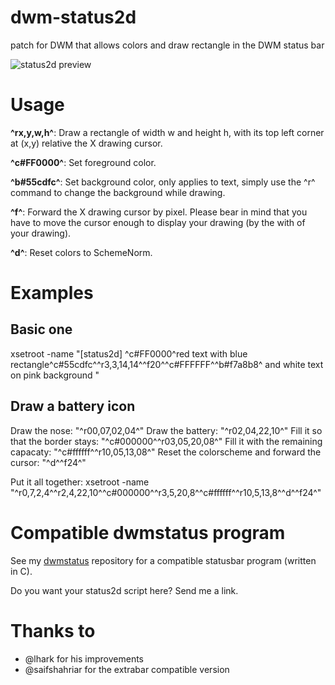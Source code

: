 dwm-status2d
============

patch for DWM that allows colors and draw rectangle in the DWM status bar

![status2d preview](./screenshots/status2d.png)

Usage
=====

**^rx,y,w,h^**: Draw a rectangle of width w and height h, with its top left corner at (x,y) relative the X drawing cursor.

**^c#FF0000^**: Set foreground color.

**^b#55cdfc^**: Set background color, only applies to text, simply use the ^r^ command to change the background while drawing.

**^f<px>^**: Forward the X drawing cursor by <px> pixel. Please bear in mind that you have to move the cursor enough to display your drawing (by the with of your drawing).

**^d^**: Reset colors to SchemeNorm.

Examples
========

Basic one
---------
xsetroot -name "[status2d] ^c#FF0000^red text with blue rectangle^c#55cdfc^^r3,3,14,14^^f20^^c#FFFFFF^^b#f7a8b8^ and white text on pink background "


Draw a battery icon
-------------------
  
Draw the nose: "^r00,07,02,04^" Draw the battery: "^r02,04,22,10^" Fill it so that the border stays: "^c#000000^^r03,05,20,08^" Fill it with the remaining capacaty: "^c#ffffff^^r10,05,13,08^" Reset the colorscheme and forward the cursor: "^d^^f24^"

Put it all together: xsetroot -name "^r0,7,2,4^^r2,4,22,10^^c#000000^^r3,5,20,8^^c#ffffff^^r10,5,13,8^^d^^f24^"


Compatible dwmstatus program
============================

See my [dwmstatus](https://github.com/sipi/dwmstatus) repository for a compatible statusbar program (written in C).

Do you want your status2d script here? Send me a link. 

Thanks to
=========
- @lhark for his improvements
- @saifshahriar for the extrabar compatible version


